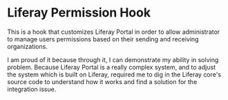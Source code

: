 # Liferay Permission Hook

This is a hook that customizes Liferay Portal in order to allow administrator to manage users permissions based on their sending and receiving organizations.

I am proud of it because through it, I can demonstrate my ability in solving problem. Because Liferay Portal is a really complex system, and to adjust the system which is built on Liferay, required me to dig in the Liferay core's source code to understand how it works and find a solution for the integration issue.   

